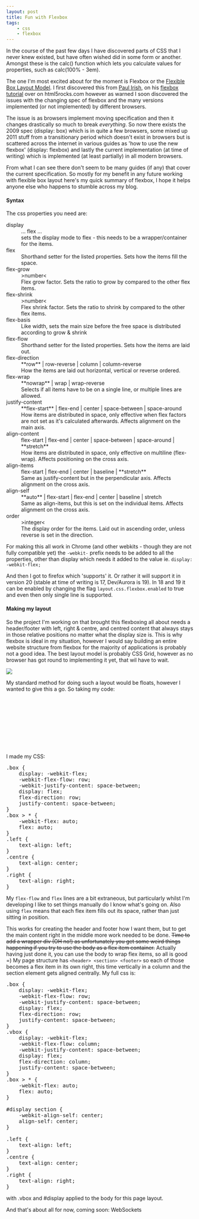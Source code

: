 ```yaml
---
layout: post
title: Fun with Flexbox
tags:
    - css
    - flexbox
---
```


In the course of the past few days I have discovered parts of CSS that I never knew existed, but have often wished did in some form or another. Amongst these is the calc() function which lets you calculate values for properties, such as calc(100% - 3em).

The one I'm most excited about for the moment is Flexbox or the [Flexible Box Layout Model](http://dev.w3.org/csswg/css3-flexbox/). I first discovered this from [Paul Irish](https://twitter.com/paul_irish), on his [flexbox tutorial](http://www.html5rocks.com/en/tutorials/flexbox/quick/) over on html5rocks.com however as warned I soon discovered the issues with the changing spec of flexbox and the many versions implemented (or not implemented) by different browsers.

The issue is as browsers implement moving specification and then it changes drastically so much to break *everything*. So now there exists the 2009 spec (display: box) which is in quite a few browsers, some mixed up 2011 stuff from a transitionary period which doesn't exist in browsers but is scattered across the internet in various guides as 'how to use the new flexbox' (display: flexbox) and lastly the current implementation (at time of writing) which is implemented (at least partially) in all modern browsers.
<!--more-->
From what I can see there don't seem to be many guides (if any) that cover the current specification. So mostly for my benefit in any future working with flexible box layout here's my quick summary of flexbox, I hope it helps anyone else who happens to stumble across my blog.

#### Syntax

The css properties you need are:

<dl>

<dt>display</dt>

<dd>… flex …</dd>

<dd>sets the display mode to flex - this needs to be a wrapper/container for the items.</dd>

<dt>flex</dt>

<dd><flex-grow> <flex-shrink> <flex-basis></dd>

<dd>Shorthand setter for the listed properties. Sets how the items fill the space.</dd>

<dt>flex-grow</dt>

<dd>>number<</dd>

<dd>Flex grow factor. Sets the ratio to grow by compared to the other flex items.</dd>

<dt>flex-shrink</dt>

<dd>>number<</dd>

<dd>Flex shrink factor. Sets the ratio to shrink by compared to the other flex items.</dd>

<dt>flex-basis</dt>

<dd><width></dd>

<dd>Like width, sets the main size before the free space is distributed according to grow & shrink</dd>

<dt>flex-flow</dt>

<dd><flex-direction> <flex-wrap></dd>

<dd>Shorthand setter for the listed properties. Sets how the items are laid out.</dd>

<dt>flex-direction</dt>

<dd>**row** | row-reverse | column | column-reverse</dd>

<dd>How the items are laid out horizontal, vertical or reverse ordered.</dd>

<dt>flex-wrap</dt>

<dd>**nowrap** | wrap | wrap-reverse</dd>

<dd>Selects if all items have to be on a single line, or multiple lines are allowed.</dd>

<dt>justify-content</dt>

<dd>**flex-start** | flex-end | center | space-between | space-around</dd>

<dd>How items are distributed in space, only effective when flex factors are not set as it's calculated afterwards. Affects alignment on the main axis.</dd>

<dt>align-content</dt>

<dd>flex-start | flex-end | center | space-between | space-around | **stretch**</dd>

<dd>How items are distributed in space, only effective on multiline (flex-wrap). Affects positioning on the cross axis.</dd>

<dt>align-items</dt>

<dd>flex-start | flex-end | center | baseline | **stretch**</dd>

<dd>Same as justify-content but in the perpendicular axis. Affects alignment on the cross axis.</dd>

<dt>align-self</dt>

<dd>**auto** | flex-start | flex-end | center | baseline | stretch</dd>

<dd>Same as align-items, but this is set on the individual items. Affects alignment on the cross axis.</dd>

<dt>order</dt>

<dd>>integer<</dd>

<dd>The display order for the items. Laid out in ascending order, unless reverse is set in the direction.</dd>

</dl>

For making this all work in Chrome (and other webkits - though they are not fully compatible yet) the `-webkit-` prefix needs to be added to all the properties, other than display which needs it added to the value ie. `display: -webkit-flex;`

And then I got to firefox which 'supports' it. Or rather it will support it in version 20 (stable at time of writing is 17, Dev/Aurora is 19). In 18 and 19 it can be enabled by changing the flag `layout.css.flexbox.enabled` to true and even then only single line is supported.

#### Making my layout

So the project I'm working on that brought this flexboxing all about needs a header/footer with left, right & centre, and centred content that always stays in those relative positions no matter what the display size is. This is why flexbox is ideal in my situation, however I would say building an entire website structure from flexbox for the majority of applications is probably not a good idea. The best layout model is probably CSS Grid, however as no browser has got round to implementing it yet, that wil have to wait.

![](https://38.media.tumblr.com/9347825c08596eda0b1dceb785a9222d/tumblr_inline_mf8dqtMv0f1rnzreh.png)

My standard method for doing such a layout would be floats, however I wanted to give this a go. So taking my code:

<pre class="brush: html"><header class="box">
<div class="left">
<div class="centre">
<div class="right">
</header>
</pre>

I made my CSS:

<pre class="brush: css">.box {
    display: -webkit-flex;
    -webkit-flex-flow: row;
    -webkit-justify-content: space-between;
    display: flex;
    flex-direction: row;
    justify-content: space-between;
}
.box > * {
    -webkit-flex: auto;
    flex: auto;
}
.left {
    text-align: left;
}
.centre {
    text-align: center;
}
.right {
    text-align: right;
}
</pre>

My `flex-flow` and `flex` lines are a bit extraneous, but particularly whilst I'm developing I like to set things manually do I know what's going on. Also using `flex` means that each flex item fills out its space, rather than just sitting in position.

This works for creating the header and footer how I want them, but to get the main content right in the middle more work needed to be done. ~~Time to add a wrapper div (OH no!) as unfortunately you get some weird things happening if you try to use the body as a flex item container.~~ Actually having just done it, you can use the body to wrap flex items, so all is good =) My page structure has `<header> <section> <footer>` so each of those becomes a flex item in its own right, this time vertically in a column and the section element gets aligned centrally. My full css is:

<pre class="brush: css">.box {
    display: -webkit-flex;
    -webkit-flex-flow: row;
    -webkit-justify-content: space-between;
    display: flex;
    flex-direction: row;
    justify-content: space-between;
}
.vbox {
    display: -webkit-flex;
    -webkit-flex-flow: column;
    -webkit-justify-content: space-between;
    display: flex;
    flex-direction: column;
    justify-content: space-between;
}
.box > * {
    -webkit-flex: auto;
    flex: auto;
}

#display section {
    -webkit-align-self: center;
    align-self: center;
}

.left {
    text-align: left;
}
.centre {
    text-align: center;
}
.right {
    text-align: right;
}
</pre>

with .vbox and #display applied to the body for this page layout.

And that's about all for now, coming soon: WebSockets
